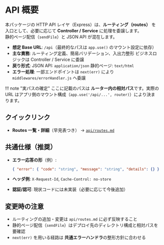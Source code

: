 # API 概要

本パッケージの HTTP API レイヤ（Express）は、**ルーティング（routes）** を入口として、必要に応じて **Controller / Service** に処理を委譲します。  
静的ページ配信（`sendFile`）と JSON API が混在します。

- **想定 Base URL**: `/api`（最終的なパスは `app.use()` のマウント設定に依存）
- **主な責務**:
  ルーティング定義、簡易バリデーション、入出力整形
  ビジネスロジックは Controller / Service に委譲
- **戻り形式**:
  JSON API: `application/json`
  静的ページ: `text/html`
- **エラー処理**: 一部エンドポイントは `next(err)` により `middlewares/errorHandler.js` へ委譲

!!! note "実パスの確定"
    ここに記載のパスは **ルーター内の相対パス**です。実際の URL はアプリ側のマウント構成（`app.use('/api/...', router)`）により決まります。

## **クイックリンク**

- **Routes 一覧・詳細**（早見表つき） → [`api/routes.md`](./routes.md)

## **共通仕様（推奨）**

- **エラー応答の形**（例）:

  ```json
  { "error": { "code": "string", "message": "string", "details": {} } }
  ```

- **ヘッダ例**: `X-Request-Id`, `Cache-Control: no-store`
- **認証/認可**: 現状コードには未実装（必要に応じて今後追加）

## **変更時の注意**

- ルーティングの追加・変更は `api/routes.md` に必ず反映すること
- 静的ページ配信（`sendFile`）はデプロイ先のディレクトリ構成と相対パスを要確認
- `next(err)` を用いる経路は **共通エラーハンドラ**の整形方針に合わせる
